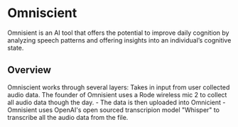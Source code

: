 # Omniscient
Omnisient is an AI tool that offers the potential to improve daily cognition by analyzing speech patterns and offering insights into an individual’s cognitive state.

## Overview
Omniscient works through several layers:
    Takes in input from user collected audio data. The founder of Omnisient uses a Rode wireless mic 2 to collect all audio data though the day. 
    - The data is then uploaded into Omnicient
    - Omnisient uses OpenAI's open sourced transcripion model "Whisper" to transcribe all the audio data from the file. 